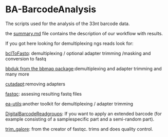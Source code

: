 BA-BarcodeAnalysis
==================

The scripts used for the analysis of the 33nt barcode data.

the [summary.md](https://github.com/mmterpstra/BA-BarcodeAnalysis/blob/master/summary.md) file contains the description of our workflow with results.


If you got here looking for demultiplexing ngs reads look for:

[bclToFastq](http://support.illumina.com/sequencing/sequencing_software/bcl2fastq-conversion-software.html): demultiplexing / optional adapter trimming /masking and conversion to fastq

[bbduk from the bbmap package](http://sourceforge.net/projects/bbmap/):demultiplexing and adapter trimming and many more 

[cutadapt](https://github.com/marcelm/cutadapt):removing adapters

[fastqc](http://www.bioinformatics.babraham.ac.uk/projects/fastqc/): assesing resulting fastq files

[ea-utils](https://code.google.com/p/ea-utils/):another toolkit for demultiplexing / adapter trimming

[DigitalBarcodeReadgroups](https://github.com/mmterpstra/DigitalBarcodeReadgroups): If you want to apply an extended barcode (for example consisting of a samplespecific part and a semi-random part).

[trim_galore](http://www.bioinformatics.babraham.ac.uk/projects/trim_galore/): from the creator of fastqc. trims and does quality control.

